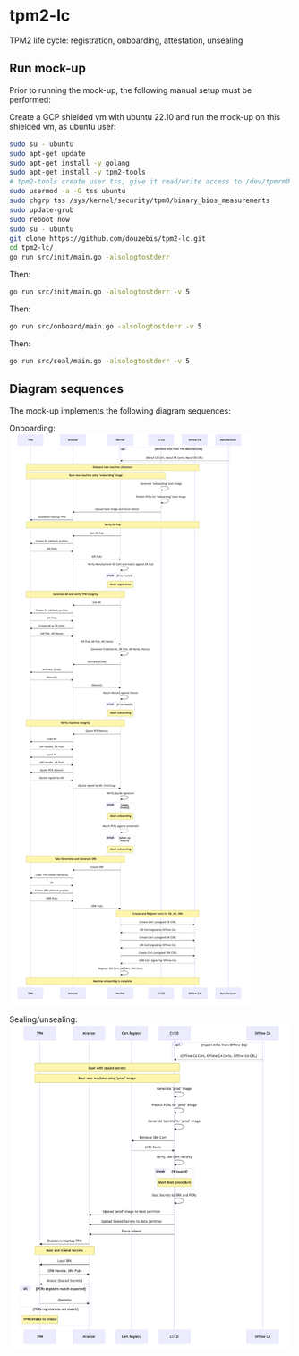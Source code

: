 # tpm2-lc

TPM2 life cycle: registration, onboarding, attestation, unsealing

## Run mock-up

Prior to running the mock-up, the following manual setup must be performed:

Create a GCP shielded vm with ubuntu 22.10 and run the mock-up on this shielded
vm, as ubuntu user:

``` bash
sudo su - ubuntu
sudo apt-get update
sudo apt-get install -y golang
sudo apt-get install -y tpm2-tools
# tpm2-tools create user tss, give it read/write access to /dev/tpmrm0
sudo usermod -a -G tss ubuntu
sudo chgrp tss /sys/kernel/security/tpm0/binary_bios_measurements 
sudo update-grub
sudo reboot now
sudo su - ubuntu
git clone https://github.com/douzebis/tpm2-lc.git
cd tpm2-lc/
go run src/init/main.go -alsologtostderr
```

Then:

``` bash
go run src/init/main.go -alsologtostderr -v 5
```

Then:

``` bash
go run src/onboard/main.go -alsologtostderr -v 5
```

Then:

``` bash
go run src/seal/main.go -alsologtostderr -v 5
```

## Diagram sequences

The mock-up implements the following diagram sequences:

Onboarding:
![onboarding](./seqdiag-onboard.png)

Sealing/unsealing:
![sealing/unsealing](./seqdiag-boot-with-secrets.png)

